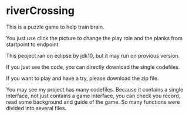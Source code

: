 # riverCrossing
This is a puzzle game to help train brain. 

You just use click the picture to change the play role and the planks from startpoint to endpoint.

This peoject ran on eclipse by jdk10, but it may run on provious version.

If you just see the code, you can directly download the single codefiles.

If you want to play and have a try, please download the zip file.

You may see my project has many codefiles. Because it contains a single interface, not just contains a game interface, you can check you record, read some background and guide of the game. So many functions were divided into several files.
